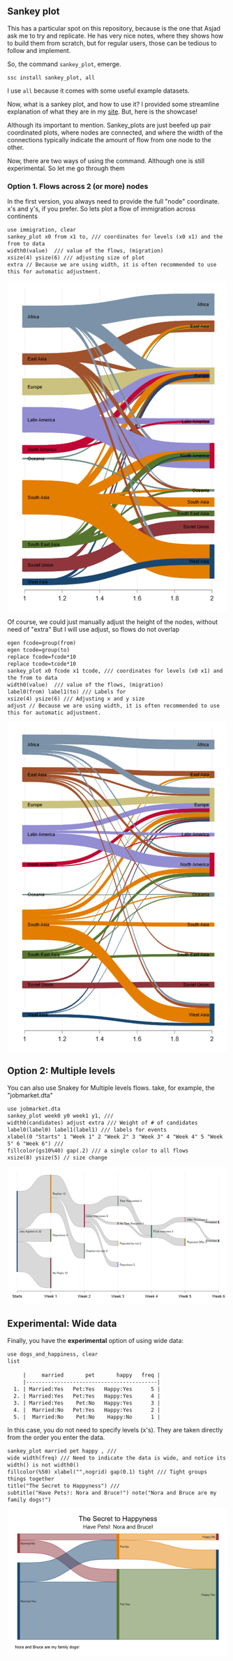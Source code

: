 ## Sankey plot

This has a particular spot on this repository, because is the one that Asjad ask me to try and replicate. 
He has very nice notes, where they shows how to build them from scratch, but for regular users, those can be tedious to follow and implement.

So, the command `sankey_plot`, emerge.

```
ssc install sankey_plot, all
```

I use `all` because it comes with some useful example datasets.

Now, what is a sankey plot, and how to use it? I provided some streamline explanation of what they are in my [site](https://friosavila.github.io/playingwithstata/main_sankey.html).
But, here is the showcase! 

Although its important to mention. Sankey_plots are just beefed up pair coordinated plots, where nodes are connected, and where the width of the connections typically indicate the amount of flow from one node to the other.

Now, there are two ways of using the command. Although one is still experimental. So let me go through them

### Option 1. Flows across 2 (or more) nodes

In the first version, you always need to provide the full "node" coordinate. x's and y's, if you prefer. So lets plot a flow of immigration across continents

```
use immigration, clear
sankey_plot x0 from x1 to, /// coordinates for levels (x0 x1) and the from to data
width0(value)  /// value of the flows, (migration)
xsize(4) ysize(6) /// adjusting size of plot
extra // Because we are using width, it is often recommended to use this for automatic adjustment.
```
![sank1](./figures/sankey_1.png)

Of course, we could just manually adjust the height of the nodes, without need of "extra"
But I will use adjust, so flows do not overlap

```
egen fcode=group(from)
egen tcode=group(to)
replace fcode=fcode*10
replace tcode=tcode*10
sankey_plot x0 fcode x1 tcode, /// coordinates for levels (x0 x1) and the from to data
width0(value)  /// value of the flows, (migration)
label0(from) label1(to) /// Labels for 
xsize(4) ysize(6) /// Adjusting x and y size
adjust // Because we are using width, it is often recommended to use this for automatic adjustment.
```

![sank2](./figures/sankey_2.png)

## Option 2: Multiple levels

You can also use Snakey for Multiple levels flows. 
take, for example, the "jobmarket.dta"

```
use jobmarket.dta
sankey_plot week0 y0 week1 y1, ///
width0(candidates) adjust extra /// Weight of # of candidates
label0(label0) label1(label1) /// labels for events
xlabel(0 "Starts" 1 "Week 1" 2 "Week 2" 3 "Week 3" 4 "Week 4" 5 "Week 5" 6 "Week 6") ///
fillcolor(gs10%40) gap(.2) /// a single color to all flows
xsize(8) ysize(5) // size change
```
![sank3](./figures/sankey_3.png)

## Experimental: Wide data

Finally, you have the **experimental** option of using wide data:

```
use dogs_and_happiness, clear
list

     |     married       pet       happy   freq |
     |------------------------------------------|
  1. | Married:Yes   Pet:Yes   Happy:Yes      5 |
  2. | Married:Yes   Pet:Yes   Happy:Yes      4 |
  3. | Married:Yes    Pet:No   Happy:Yes      3 |
  4. |  Married:No   Pet:Yes   Happy:Yes      2 |
  5. |  Married:No    Pet:No    Happy:No      1 |
```

In this case, you do not need to specify levels (x's). They are taken directly from the order you enter the data.

```
sankey_plot married pet happy , ///
wide width(freq) /// Need to indicate the data is wide, and notice its width() is not width0()
fillcolor(%50) xlabel("",nogrid) gap(0.1) tight /// Tight groups things together
title("The Secret to Happyness") ///
subtitle("Have Pets!: Nora and Bruce!") note("Nora and Bruce are my family dogs!")
```
![sank4](./figures/sankey_4.png)

